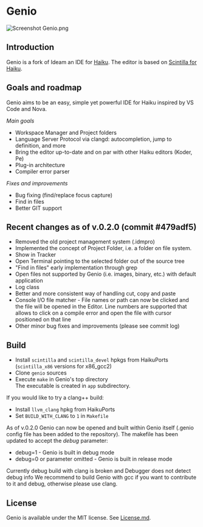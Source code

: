 Genio
================================================================================
![Screenshot](https://github.com/nexus6-haiku/Genio/blob/main/data/screenshot/Genio.png)
    Genio.png

Introduction
--------------------------------------------------------------------------------
Genio is a fork of Ideam an IDE for [Haiku](https://www.haiku-os.org).
The editor is based on [Scintilla for Haiku](https://sourceforge.net/p/scintilla/haiku/ci/default/tree/).  

Goals and roadmap
--------------------------------------------------------------------------------
Genio aims to be an easy, simple yet powerful IDE for Haiku inspired by VS Code and Nova.

*Main goals*
* Workspace Manager and Project folders
* Language Server Protocol via clangd: autocompletion, jump to definition, and more
* Bring the editor up-to-date and on par with other Haiku editors (Koder, Pe)
* Plug-in architecture
* Compiler error parser

*Fixes and improvements*
* Bug fixing (find/replace focus capture)
* Find in files
* Better GIT support

Recent changes as of v.0.2.0 (commit #479adf5)
--------------------------------------------------------------------------------

* Removed the old project management system (.idmpro)
* Implemented the concept of Project Folder, i.e. a folder on file system.
* Show in Tracker
* Open Terminal pointing to the selected folder out of the source tree
* "Find in files" early implementation through grep
* Open files not supported by Genio (i.e. images, binary, etc.) with default application
* Log class
* Better and more consistent way of handling cut, copy and paste
* Console I/O file matcher - File names or path can now be clicked and the file will be opened in the Editor.
	Line numbers are supported that allows to click on a compile error and open the file with cursor positioned on that line
* Other minor bug fixes and improvements (please see commit log)

Build
--------------------------------------------------------------------------------
* Install `scintilla` and `scintilla_devel` hpkgs from HaikuPorts (`scintilla_x86` versions for x86_gcc2)
* Clone `genio` sources
* Execute `make` in Genio's top directory  
The executable is created in `app` subdirectory.  

If you would like to try a clang++ build:
* Install `llvm_clang` hpkg from HaikuPorts
* Set `BUILD_WITH_CLANG` to `1` in `Makefile`

As of v.0.2.0 Genio can now be opened and built within Genio itself (.genio config file has been added to the repository).
The makefile has been updated to accept the *debug* parameter:

* debug=1 - Genio is built in debug mode
* debug=0 or parameter omitted - Genio is built in release mode

Currently debug build with clang is broken and Debugger does not detect debug info
We recommend to build Genio with gcc if you want to contribute to it and debug, otherwise please use clang.

License
----------------
Genio is available under the MIT license. See [License.md](License.md).
